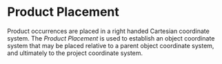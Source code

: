 Product Placement
=================

Product occurrences are placed in a right handed Cartesian coordinate system. The _Product Placement_ is used to establish an object coordinate system that may be placed relative to a parent object coordinate system, and ultimately to the project coordinate system.
